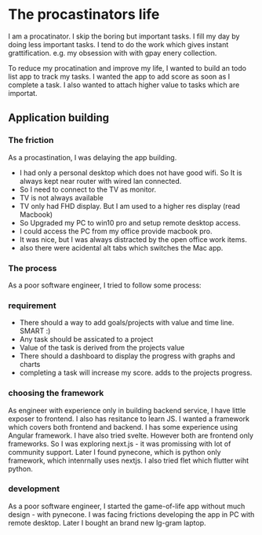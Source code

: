 # The procastinators life
I am a procatinator. I skip the boring but important tasks. I fill my day by doing less important tasks.
I tend to do the work which gives instant grattification. e.g. my obsession with with gpay enery collection.

To reduce my procatination and improve my life, I wanted to build an todo list app to track my tasks. 
I wanted the app to add score as soon as I complete a task. I also wanted to attach higher value to tasks which are importat.


## Application building
### The friction
As a procastination, I was delaying the app building.
- I had only a personal desktop which does not have good wifi. So It is always kept near router with wired lan connected.
- So I need to connect to the TV as monitor. 
- TV is not always available 
- TV only had FHD display. But I am used to a higher res display (read Macbook)
- So Upgraded my PC to win10 pro and setup remote desktop access.
- I could access the PC from my office provide macbook pro. 
- It was nice, but I was always distracted by the open office work items.
- also there were acidental alt tabs which switches the Mac app.

### The process
As a poor software engineer, I tried to follow some process:
### requirement
- There should a way to add goals/projects with value and time line. SMART :)
- Any task should be assicated to a project
- Value of the task is derived from the projects value
- There should a dashboard to display the progress with graphs and charts
- completing a task will increase my score. adds to the projects progress.

### choosing the framework
As engineer with experience only in building backend service, I have little exposer to frontend.
I also has resitance to learn JS. I wanted a framework which covers both frontend and backend.
I has some experience using Angular framework. I have also tried svelte. However both are frontend only frameworks.
So I was exploring next.js - it was promissing with lot of community support. 
Later I found pynecone, which is python only framework, which intenrnally uses nextjs.
I also tried flet which flutter wiht python.

### development
As a poor software engineer, I started the game-of-life app without much design - with pynecone.
I was facing frictions developing the app in PC with remote desktop. Later I bought an brand new lg-gram laptop.


